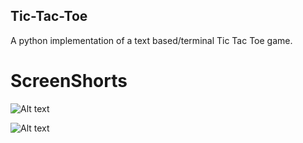 ## Tic-Tac-Toe

A python implementation of a text based/terminal Tic Tac Toe game.

# ScreenShorts

![Alt text](/tic1.png)


![Alt text](/tic2.png)
